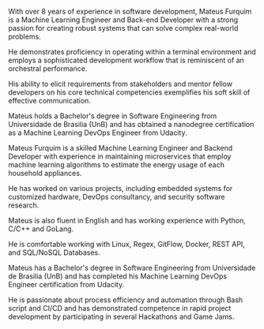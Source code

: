 With over 8 years of experience in software development, Mateus Furquim is a Machine Learning Engineer and Back-end Developer with a strong passion for creating robust systems that can solve complex real-world problems.

He demonstrates proficiency in operating within a terminal environment and employs a sophisticated development workflow that is reminiscent of an orchestral performance.

His ability to elicit requirements from stakeholders and mentor fellow developers on his core technical competencies exemplifies his soft skill of effective communication.

Mateus holds a Bachelor's degree in Software Engineering from Universidade de Brasilia (UnB) and has obtained a nanodegree certification as a Machine Learning DevOps Engineer from Udacity.






Mateus Furquim is a skilled Machine Learning Engineer and Backend Developer with experience in maintaining microservices that employ machine learning algorithms to estimate the energy usage of each household appliances.

He has worked on various projects, including embedded systems for customized hardware, DevOps consultancy, and security software research.

Mateus is also fluent in English and has working experience with Python, C/C++ and GoLang.

He is comfortable working with Linux, Regex, GitFlow, Docker, REST API, and SQL/NoSQL Databases.

Mateus has a Bachelor's degree in Software Engineering from Universidade de Brasilia (UnB) and has completed his Machine Learning DevOps Engineer certification from Udacity.

He is passionate about process efficiency and automation through Bash script and CI/CD and has demonstrated competence in rapid project development by participating in several Hackathons and Game Jams.

